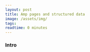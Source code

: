 ```yaml
---
layout: post
title: Amp pages and structured data
image: /assets/img/
tags: 
readtime: 0 minutes
---
```



### Intro
